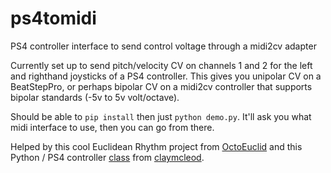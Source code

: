 # ps4tomidi
PS4 controller interface to send control voltage through a midi2cv adapter

Currently set up to send pitch/velocity CV on channels 1 and 2 for the left and righthand joysticks of a PS4 controller. This gives you unipolar CV on a BeatStepPro, or perhaps bipolar CV on a midi2cv controller that supports bipolar standards (-5v to 5v volt/octave).

Should be able to `pip install` then just `python demo.py`. It'll ask you what midi interface to use, then you can go from there.

Helped by this cool Euclidean Rhythm project from [OctoEuclid](https://github.com/rupa/octoeuclid) and this Python / PS4 controller [class](https://gist.github.com/claymcleod/028386b860b75e4f5472) from [claymcleod](https://gist.github.com/claymcleod).
